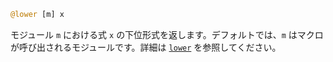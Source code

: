 ```julia
@lower [m] x
```

モジュール `m` における式 `x` の下位形式を返します。デフォルトでは、`m` はマクロが呼び出されるモジュールです。詳細は [`lower`](@ref) を参照してください。
